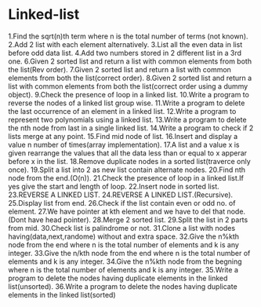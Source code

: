 # Linked-list

1.Find the sqrt(n)th term where n is the total number of terms (not known).
2.Add 2 list with each element alternatively.
3.List all the even data in list before odd data list.
4.Add two numbers stored in 2 different list in a 3rd one.
6.Given 2 sorted list and return a list with common elements from both the list(Rev order).
7.Given 2 sorted list and return a list with common elements from both the list(correct order).
8.Given 2 sorted list and return a list with common elements from both the list(correct order 
  using a dummy object).
9.Check the presence of loop in a linked list.
10.Write a program to reverse the nodes of a linked list group wise.
11.Write a program to delete the last occurrence of an element in a linked list.
12.Write a program to represent two polynomials using a linked list.
13.Write a program to delete the nth node from last in a single linked list.
14.Write a program to check if 2 lists merge at any point.
15.Find mid node of list.
16.Insert and display a value n number of times(array implementation).
17.A list and a value x is given rearrange the values that all the data less than or equal to 
   x apperar before x in the list.
18.Remove duplicate nodes in a sorted list(traverce only once).
19.Split a list into 2 as new list contain alternate nodes.
20.Find nth node from the end.(O(n)).
21.Check the presence of loop in a linked list.If yes give the start and length of loop.
22.Insert node in sorted list.
23.REVERSE A LINKED LIST.
24.REVERSE A LINKED LIST.(Recursive).
25.Display list from end.
26.Check if the list contain even or odd no. of element.
27.We have pointer at kth element and we have to del that node.(Dont have head pointer).
28.Merge 2 sorted list.
29.Split the list in 2 parts from mid.
30.Check list is palindrome or not.
31.Clone a list with nodes having(data,next,randome) without and extra space.
32.Give the n%kth node from the end where n is the total number of elements and k is any integer.
33.Give the n/kth node from the end where n is the total number of elements and k is any integer.
34.Give the n%kth node from the begning where n is the total number of elements and k is any integer.
35.Write a program to delete the nodes having duplicate elements in the linked list(unsorted).
36.Write a program to delete the nodes having duplicate elements in the linked list(sorted)